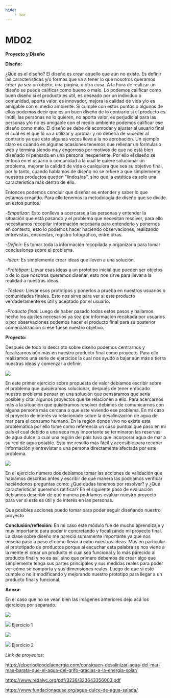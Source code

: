 ```yaml
---
hide:
    - toc
---
```


# MD02

<strong>Proyecto y Diseño</strong>

<strong>Diseño:</strong>

¿Qué es el diseño?
El diseño es crear aquello que aún no existe. Es definir las características y/o formas que va a tener lo que nosotros queramos crear ya sea un objeto, una página, u otra cosa.
A la hora de realizar un diseño se puede calificar como bueno o malo. Lo podemos calificar como buen diseño si el producto es útil, es deseado por un individuo o comunidad, aporta valor, es innovador, mejora la calidad de vida y/o es amigable con el medio ambiente. Si cumple con estos puntos o algunos de ellos podemos decir que es un buen diseño de lo contrario si el producto es inútil, las personas no lo quieren, no aporta valor, es perjudicial para las personas y/o no es amigable con el medio ambiente podemos calificar ese diseño como malo. El diseño se debe de acomodar y ajustar al usuario final el cual es el que lo va a utilizar y aprobar y no debería de suceder al contrario ya que esto algunas veces lleva a la no aprobación. Un ejemplo claro es cuando en algunas ocasiones tenemos que rellenar un formulario web y termina siendo muy engorroso por motivos de que no está bien diseñado ni pensado en una persona inexperiente. 
Por ello el diseño se enfoca en el usuario o comunidad a la cual le quiere solucionar un problema, mejorar la calidad de vida o cualquiera que sea su objetivo final, por lo tanto, cuando hablamos de diseño no se refiere a que simplemente nuestros productos queden "lindos/as", sino que la estética es solo una característica más dentro de ello.

Entonces podemos concluir que diseñar es entender y saber lo que estamos creando. Para ello tenemos la metodología de diseño que se divide en estos puntos.


-<em>Empatizar:</em> Esto conlleva a acercarse a las personas y entender la situación que está pasando y el problema que necesitan resolver, para ello necesitamos recopilar información necesaria para entenderlo y ponernos en contexto, esto lo podemos hacer haciendo observaciones, realizando entrevistas, encuestas, registro fotográfico, entre otras.

-<em>Definir:</em> Es tomar toda la información recopilada y organizarla para tomar conclusiones sobre el problema.

-<em>Idear:</em> Es simplemente crear ideas que lleven a una solución.

-<em>Prototipar:</em> Llevar esas ideas a un prototipo inicial que pueden ser objetos o de lo que nosotros queramos diseñar, esto nos sirve para llevar a la realidad a nuestras ideas.

-<em>Testear:</em> Llevar esos prototipos y ponerlos a prueba en nuestros usuarios o comunidades finales. Esto nos sirve para ver si este producto verdaderamente es útil y aceptado por el usuario.

-<em>Producto final:</em> Luego de haber pasado todos estos pasos y hallamos hecho los ajustes necesarios ya sea por información recabada por usuarios o por observaciones podemos hacer el producto final para su posterior comercialización si ese fuese nuestro objetivo.


<strong>Proyecto:</strong>

Después de todo lo descripto sobre diseño podemos centrarnos y focalizarnos aún más en nuestro producto final como proyecto. Para ello realizamos una serie de ejercicios la cual nos ayudó a bajar aún más a tierra nuestras ideas y comenzar a definir.

![](../images/MD02/Capturamiro1.PNG)

En este primer ejercicio sobre propuesta de valor debíamos escribir sobre el problema que quisiéramos solucionar, después de tener enfocado nuestro problema pensar en una solución que pensáramos que sería posible y citar algunos proyectos que se relacionen a ello. 
Para acercarnos más a la situación que quisiéramos resolver debimos de comunicarnos con alguna persona más cercana o que este viviendo ese problema. En mi caso el proyecto de interés va relacionado sobre la desalinización de agua de mar para el consumo humano. En la región donde vivo no existe esta problemática por ello tome como referencia un caso puntual que paso en mi país el cual debido a una seca muy importante se terminaron las reservas de agua dulce lo cual una región del país tuvo que incorporar agua de mar a su red de agua potable. Esta me resulto más fácil y accesible para recabar información y entrevistar a una persona directamente afectada por este problema.


![](../images/MD02/Capturamiro2.PNG)

En el ejercicio numero dos debíamos tomar las acciones de validación que habíamos descritas antes y escribir de qué manera las podríamos verificar haciéndonos preguntas como: ¿Que dudas tenemos por resolver? y ¿Qué características queremos ratificar?
En el siguiente paso de evaluación debíamos describir de qué manera podríamos evaluar nuestro proyecto para ver si este es útil y de interés en las personas.


Que posibles acciones puedo tomar para poder seguir diseñando nuestro proyecto

<strong>Conclusión/reflexión:</strong>
En mi caso este módulo fue de mucho aprendizaje y muy importante para poder ir concretando y focalizando mi proyecto final. La clase sobre diseño me pareció sumamente importante ya que nos enseña paso a paso el cómo llevar a cabo nuestras ideas. Mas en particular el prototipado de productos porque al escuchar esta palabra se nos viene a la mente el crear un producto el cual sea funcional y lo más parecido al producto final y no es así, sino que primero debemos de crear algo que simplemente tenga sus partes principales y sus medidas reales para poder ver cómo se comporta y sus dimensiones reales. Luego de que si este cumple o no ir modificando y mejorando nuestro prototipo para llegar a un producto final y funcional.

<strong>Anexo:</strong>

En el caso que no se vean bien las imágenes anteriores dejo acá los ejercicios por separado.


![](../images/MD02/Capturamiro3.PNG)

![](../images/MD02/Capturamiro4.PNG)
Ejercicio 1

![](../images/MD02/Capturamiro5.PNG)

![](../images/MD02/Capturamiro6.PNG)
Ejercicio 2


<em>Link de proyectos:</em>

https://elperiodicodelaenergia.com/consiguen-desalinizar-agua-del-mar-mas-barata-que-el-agua-del-grifo-gracias-a-la-energia-solar/

https://www.redalyc.org/pdf/3236/323643356003.pdf

https://www.fundacionaquae.org/agua-dulce-de-agua-salada/





